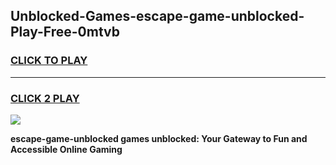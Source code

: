 
## Unblocked-Games-escape-game-unblocked-Play-Free-0mtvb
<h3>
<a href="https://premium76.site?title=escape-game-unblocked&ref=15A">CLICK TO PLAY</a></h3>
<hr>

<h3>
<a href="https://premium76.site?title=escape-game-unblocked&ref=15A">CLICK 2 PLAY</a>
  
</h3>

<a href="https://premium76.site?title=escape-game-unblocked&ref=15A"><img src="https://clearcache.store/games.png"></a>


**escape-game-unblocked games unblocked: Your Gateway to Fun and Accessible Online Gaming**
